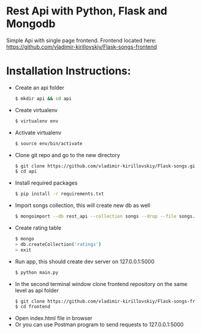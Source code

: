 # Rest Api with Python, Flask and Mongodb

Simple Api with single page frontend. Frontend located here: https://github.com/vladimir-kirillovskiy/Flask-songs-frontend

# Installation Instructions:

  - Create an api folder
    ```sh
    $ mkdir api && cd api
    ```
  - Create virtualenv
    ```sh
    $ virtualenv env
    ```
  - Activate virtualenv
    ```sh
    $ source env/bin/activate
    ```
  - Clone git repo and go to the new directory
    ```sh
    $ git clone https://github.com/vladimir-kirillovskiy/Flask-songs.git api
    $ cd api
    ```
  - Install required packages
    ```sh
    $ pip install -r requirements.txt
    ```
  - Import songs collection, this will create new db as well
    ```sh
    $ mongoimport --db rest_api --collection songs --drop --file songs.json
    ```
  - Create rating table
    ```sh
    $ mongo
    > db.createCollection('ratings')
    > exit
    ```
  - Run app, this should create dev server on 127.0.0.1:5000 
    ```sh
    $ python main.py
    ```
  - In the second terminal window clone frontend repository on the same level as api folder
    ```sh
    $ git clone https://github.com/vladimir-kirillovskiy/Flask-songs-frontend frontend
    $ cd frontend
    ```
  - Open index.html file in browser
  - Or you can use Postman program to send requests to 127.0.0.1:5000
